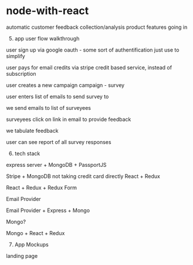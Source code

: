 # node-with-react
automatic customer feedback collection/analysis product
features going in

5. app user flow walkthrough

user sign up via google oauth - some sort of authentification
	just use to simplify

user pays for email credits via stripe
	credit based service, instead of subscription

user creates a new campaign
	campaign - survey

user enters list of emails to send survey to
	
we send emails to list of surveyees

surveyees click on link in email to provide feedback

we tabulate feedback

user can see report of all survey responses


6. tech stack

express server + MongoDB + PassportJS
	
Stripe + MongoDB
	not taking credit card directly
React + Redux
	
React + Redux + Redux Form

Email Provider

Email Provider + Express + Mongo

Mongo?

Mongo + React + Redux


7. App Mockups

landing page

























